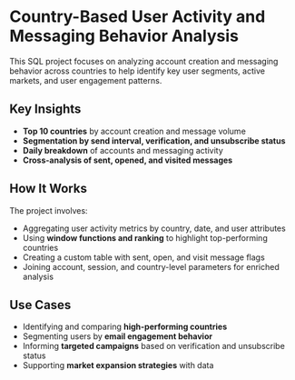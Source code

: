 # Country-Based User Activity and Messaging Behavior Analysis

This SQL project focuses on analyzing account creation and messaging behavior across countries to help identify key user segments, active markets, and user engagement patterns.

## Key Insights

- **Top 10 countries** by account creation and message volume  
- **Segmentation by send interval, verification, and unsubscribe status**  
- **Daily breakdown** of accounts and messaging activity  
- **Cross-analysis of sent, opened, and visited messages**

## How It Works

The project involves:
- Aggregating user activity metrics by country, date, and user attributes  
- Using **window functions and ranking** to highlight top-performing countries  
- Creating a custom table with sent, open, and visit message flags  
- Joining account, session, and country-level parameters for enriched analysis

## Use Cases

- Identifying and comparing **high-performing countries**  
- Segmenting users by **email engagement behavior**  
- Informing **targeted campaigns** based on verification and unsubscribe status  
- Supporting **market expansion strategies** with data


